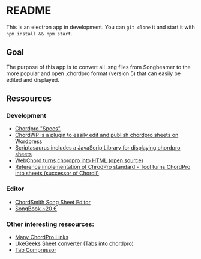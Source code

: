 # README

This is an electron app in development. You can `git clone` it and start it with `npm install && npm start`.

## Goal
The purpose of this app is to convert all .sng files from Songbeamer to the more popular and open .chordpro format (version 5) that can easily be edited and displayed.

## Ressources

### Development
* [Chordpro "Specs"](http://www.chordpro.org/chordpro/v50.html)
* [ChordWP is a plugin to easily edit and publish chordpro sheets on Wordpress](https://wordpress.org/plugins/chordwp/)
* [Scriptasaurus includes a JavaScrip Library for displaying chordpro sheets](https://github.com/buzcarter/UkeGeeks)
* [WebChord turns chordpro into HTML (open source)](http://webchord.sourceforge.net/)
* [Reference implementation of ChrodPro standard - Tool turns ChordPro into sheets (successor of Chordii)](https://github.com/sciurius/chordpro)

### Editor
* [ChordSmith Song Sheet Editor](http://www.statistics101.net/chordsmith/)
* [SongBook ~20 €](http://linkesoft.de/songbook/order.html)

### Other interesting ressources:
* [Many ChordPro Links](http://www.gfapps.com/support/chordprolinks/)
* [UkeGeeks Sheet converter (Tabs into chordpro)](http://www.ukeskywalker.com/Tools)
* [Tab Compressor](http://www.ukeskywalker.com/Tools)
